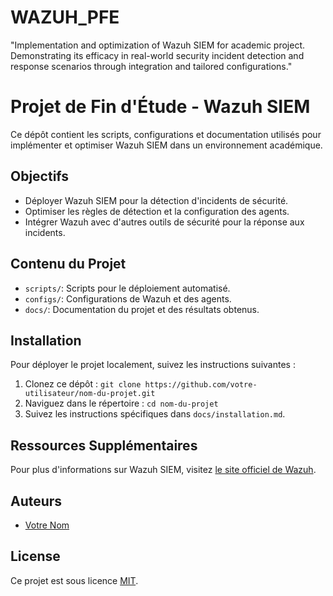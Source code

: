 # WAZUH_PFE
"Implementation and optimization of Wazuh SIEM for academic project. Demonstrating its efficacy in real-world security incident detection and response scenarios through integration and tailored configurations."
# Projet de Fin d'Étude - Wazuh SIEM

Ce dépôt contient les scripts, configurations et documentation utilisés pour implémenter et optimiser Wazuh SIEM dans un environnement académique.

## Objectifs

- Déployer Wazuh SIEM pour la détection d'incidents de sécurité.
- Optimiser les règles de détection et la configuration des agents.
- Intégrer Wazuh avec d'autres outils de sécurité pour la réponse aux incidents.

## Contenu du Projet

- `scripts/`: Scripts pour le déploiement automatisé.
- `configs/`: Configurations de Wazuh et des agents.
- `docs/`: Documentation du projet et des résultats obtenus.

## Installation

Pour déployer le projet localement, suivez les instructions suivantes :

1. Clonez ce dépôt : `git clone https://github.com/votre-utilisateur/nom-du-projet.git`
2. Naviguez dans le répertoire : `cd nom-du-projet`
3. Suivez les instructions spécifiques dans `docs/installation.md`.

## Ressources Supplémentaires

Pour plus d'informations sur Wazuh SIEM, visitez [le site officiel de Wazuh](https://wazuh.com).

## Auteurs

- [Votre Nom](https://github.com/votre-utilisateur)

## License

Ce projet est sous licence [MIT](LICENSE).
